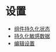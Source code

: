 # 设置

* [组件持久化状态](persisting_state.md)
* [持久化敏感数据](persisting_sensitive_data.md)
* [编辑设置](editing_setting.md)